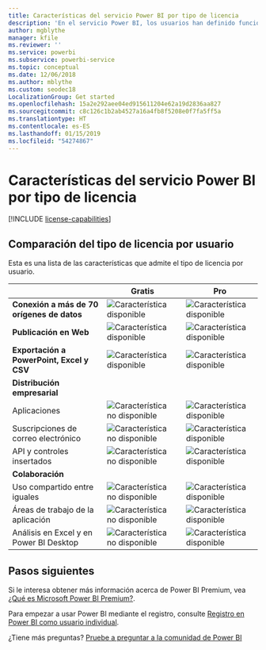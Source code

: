 ```yaml
---
title: Características del servicio Power BI por tipo de licencia
description: 'En el servicio Power BI, los usuarios han definido funcionalidades según dos tipos de licencias: por usuario (gratis y Pro) y según la capacidad.'
author: mgblythe
manager: kfile
ms.reviewer: ''
ms.service: powerbi
ms.subservice: powerbi-service
ms.topic: conceptual
ms.date: 12/06/2018
ms.author: mblythe
ms.custom: seodec18
LocalizationGroup: Get started
ms.openlocfilehash: 15a2e292aee04ed915611204e62a19d2836aa827
ms.sourcegitcommit: c8c126c1b2ab4527a16a4fb8f5208e0f7fa5ff5a
ms.translationtype: HT
ms.contentlocale: es-ES
ms.lasthandoff: 01/15/2019
ms.locfileid: "54274867"
---
```

# <a name="power-bi-service-features-by-license-type"></a>Características del servicio Power BI por tipo de licencia

[!INCLUDE [license-capabilities](includes/license-capabilities.md)]

## <a name="per-user-license-type-comparison"></a>Comparación del tipo de licencia por usuario

Esta es una lista de las características que admite el tipo de licencia por usuario.

|  | Gratis | Pro |
| --- | --- | --- |
| **Conexión a más de 70 orígenes de datos** |![Característica disponible](media/features-license-type/available.png) |![Característica disponible](media/features-license-type/available.png) |
| **Publicación en Web** |![Característica disponible](media/features-license-type/available.png) |![Característica disponible](media/features-license-type/available.png) |
| **Exportación a PowerPoint, Excel y CSV** |![Característica disponible](media/features-license-type/available.png) |![Característica disponible](media/features-license-type/available.png) |
| **Distribución empresarial** | | |
| Aplicaciones |![Característica no disponible](media/features-license-type/not-available.png) |![Característica disponible](media/features-license-type/available.png) |
| Suscripciones de correo electrónico |![Característica no disponible](media/features-license-type/not-available.png) |![Característica disponible](media/features-license-type/available.png) |
| API y controles insertados |![Característica no disponible](media/features-license-type/not-available.png) |![Característica disponible](media/features-license-type/available.png) |
| **Colaboración** | | |
| Uso compartido entre iguales |![Característica no disponible](media/features-license-type/not-available.png) |![Característica disponible](media/features-license-type/available.png) |
| Áreas de trabajo de la aplicación |![Característica no disponible](media/features-license-type/not-available.png) |![Característica disponible](media/features-license-type/available.png) |
| Análisis en Excel y en Power BI Desktop |![Característica no disponible](media/features-license-type/not-available.png) |![Característica disponible](media/features-license-type/available.png) |

## <a name="next-steps"></a>Pasos siguientes

Si le interesa obtener más información acerca de Power BI Premium, vea [¿Qué es Microsoft Power BI Premium?](service-premium.md).

Para empezar a usar Power BI mediante el registro, consulte [Registro en Power BI como usuario individual](service-self-service-signup-for-power-bi.md).

¿Tiene más preguntas? [Pruebe a preguntar a la comunidad de Power BI](https://community.powerbi.com/)
